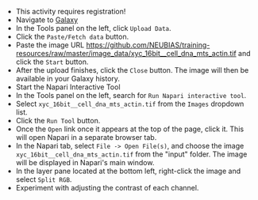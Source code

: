 - This activity requires registration!
- Navigate to [Galaxy](https://usegalaxy.eu)
- In the Tools panel on the left, click `Upload Data`.
- Click the `Paste/Fetch data` button.
- Paste the image URL https://github.com/NEUBIAS/training-resources/raw/master/image_data/xyc_16bit__cell_dna_mts_actin.tif and click the `Start` button.
- After the upload finishes, click the `Close` button. The image will then be available in your Galaxy history.
- Start the Napari Interactive Tool
- In the Tools panel on the left, search for `Run Napari interactive tool`.
- Select `xyc_16bit__cell_dna_mts_actin.tif` from the `Images` dropdown list.
- Click the `Run Tool` button.
- Once the `Open` link once it appears at the top of the page, click it. This will open Napari in a separate browser tab.
- In the Napari tab, select `File -> Open File(s)`, and choose the image `xyc_16bit__cell_dna_mts_actin.tif` from the "input" folder. The image will be displayed in Napari's main window.
- In the layer pane located at the bottom left, right-click the image and select `Split RGB`.
- Experiment with adjusting the contrast of each channel.
